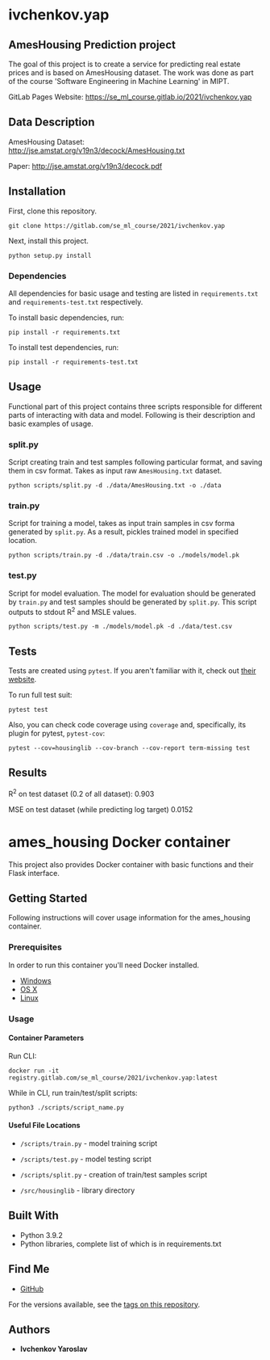 # ivchenkov.yap

## AmesHousing Prediction project

The goal of this project is to create a service
for predicting real estate prices and is based on AmesHousing dataset.
The work was done as part of the course 'Software Engineering in Machine Learning' in MIPT.

GitLab Pages Website: https://se_ml_course.gitlab.io/2021/ivchenkov.yap

## Data Description

AmesHousing Dataset: http://jse.amstat.org/v19n3/decock/AmesHousing.txt

Paper: http://jse.amstat.org/v19n3/decock.pdf


## Installation

First, clone this repository.

```shell
git clone https://gitlab.com/se_ml_course/2021/ivchenkov.yap
```

Next, install this project.

```shell
python setup.py install
```

### Dependencies

All dependencies for basic usage and testing are listed in ``requirements.txt`` and ``requirements-test.txt`` respectively. 

To install basic dependencies, run:

``` 
pip install -r requirements.txt 
``` 

To install test dependencies, run:

``` 
pip install -r requirements-test.txt 
```

## Usage

Functional part of this project contains three scripts responsible for different parts of interacting with data and model. Following is their description and basic examples of usage.

### split.py
Script creating train and test samples following particular format, and saving them in csv format. Takes as input raw ``AmesHousing.txt`` dataset.

```shell
python scripts/split.py -d ./data/AmesHousing.txt -o ./data
```

### train.py 

Script for training a model, takes as input train samples in csv forma generated by ``split.py``. As a result, pickles trained model in specified location.

```shell
python scripts/train.py -d ./data/train.csv -o ./models/model.pk
```

### test.py 

Script for model evaluation. The model for evaluation should be generated by ``train.py`` and test samples should be generated by ``split.py``. This script outputs to stdout R<sup>2</sup> and MSLE values.

```shell
python scripts/test.py -m ./models/model.pk -d ./data/test.csv
```

## Tests

Tests are created using ``pytest``. If you aren't familiar with it, check out [their website](https://docs.pytest.org/en/stable/).

To run full test suit:

```shell
pytest test
```

Also, you can check code coverage using ``coverage`` and, specifically, its plugin for pytest, ``pytest-cov``:

```shell
pytest --cov=housinglib --cov-branch --cov-report term-missing test
```

## Results 

R<sup>2</sup> on test dataset (0.2 of all dataset): 0.903 

MSE on test dataset (while predicting log target) 0.0152

# ames_housing Docker container

This project also provides Docker container with basic functions and their Flask interface.

## Getting Started

Following instructions will cover usage information for the ames_housing container.

### Prerequisites

In order to run this container you'll need Docker installed.

* [Windows](https://docs.docker.com/windows/started)
* [OS X](https://docs.docker.com/mac/started/)
* [Linux](https://docs.docker.com/linux/started/)

### Usage

#### Container Parameters

Run CLI:

```shell
docker run -it registry.gitlab.com/se_ml_course/2021/ivchenkov.yap:latest
```

While in CLI, run train/test/split scripts:

```shell
python3 ./scripts/script_name.py
```

#### Useful File Locations

* `/scripts/train.py` - model training script

* `/scripts/test.py` - model testing script
 
* `/scripts/split.py` - creation of train/test samples script
  
* `/src/housinglib` - library directory

## Built With

* Python 3.9.2
* Python libraries, complete list of which is in requirements.txt

## Find Me

* [GitHub](https://github.com/vinnibuh/AmesHousing)

For the versions available, see the 
[tags on this repository](https://gitlab.com/se_ml_course/2021/ivchenkov.yap).

## Authors

* **Ivchenkov Yaroslav**
